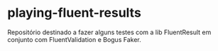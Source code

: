 # playing-fluent-results
Repositório destinado a fazer alguns testes com a lib FluentResult em conjunto com FluentValidation e Bogus Faker. 
